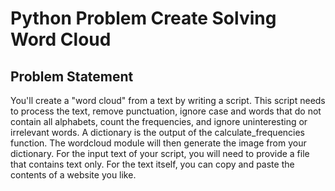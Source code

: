 # Python Problem Create Solving Word Cloud

## Problem Statement

You'll create a "word cloud" from a text by writing a script. This script needs to process the text, remove punctuation, ignore case and words that do not contain all alphabets, count the frequencies, and ignore uninteresting or irrelevant words. A dictionary is the output of the calculate_frequencies function. The wordcloud module will then generate the image from your dictionary.
For the input text of your script, you will need to provide a file that contains text only. For the text itself, you can copy and paste the contents of a website you like.
